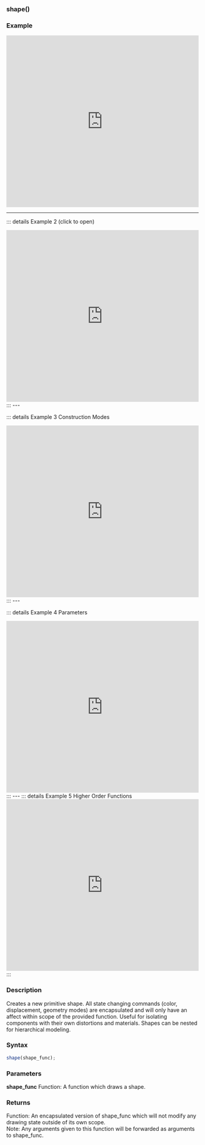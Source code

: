 ### shape()

### Example

<iframe width="100%" height="450px" src="https://shaderpark.netlify.com/sculpture/-M2Bum8BeSfW9VZBweDc?example=true&embed=true" frameborder="0"></iframe>

---
::: details Example 2 (click to open)
<iframe width="100%" height="450px" src="https://shaderpark.netlify.com/sculpture/-M2BwAOmljLNZ_xQ988v?example=true&embed=true" frameborder="0"></iframe>
:::
---

::: details Example 3 Construction Modes
<iframe width="100%" height="450px" src="https://shaderpark.netlify.com/sculpture/-M2C1oaf91kELOJd1wJ0?example=true&embed=true" frameborder="0"></iframe>
:::
---

::: details Example 4 Parameters
<iframe width="100%" height="450px" src="https://shaderpark.netlify.com/sculpture/-M2C9GfEoFoiUc-poavg?example=true&embed=true" frameborder="0"></iframe>
:::
---
::: details Example 5 Higher Order Functions
<iframe width="100%" height="450px" src="https://shaderpark.netlify.com/sculpture/-M2C4rBujMVPVE9LWp67?example=true&embed=true" frameborder="0"></iframe>
:::


### Description
Creates a new primitive shape. All state changing commands (color, displacement, geometry modes) are encapsulated and will only have an affect within scope of the provided function. Useful for isolating components with their own distortions and materials. Shapes can be nested for hierarchical modeling.

### Syntax
```js
shape(shape_func);
```

### Parameters
**shape_func** Function: A function which draws a shape.  


### Returns
Function: An encapsulated version of shape_func which will not modify any drawing state outside of its own scope.  
Note: Any arguments given to this function will be forwarded as arguments to shape_func.

